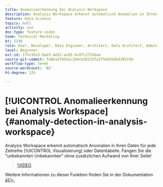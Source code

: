 ```yaml
---
title: Anomalieerkennung bei Analysis Workspace
description: Analysis Workspace erkennt automatisch Anomalien in Ihren Daten für eine beliebige Zeitreihenvisualisierung oder Datentabelle. Fangen Sie die "unbekannten Unbekannten" ohne zusätzlichen Aufwand von Ihrer Seite!
feature: Data Science
topics: null
activity: use
doc-type: feature video
team: Technical Marketing
kt: 2336
role: User, Developer, Data Engineer, Architect, Data Architect, Admin, Leader
level: Beginner
exl-id: 175c91e5-6ae5-4e52-acb5-6c8fc2731bea
source-git-commit: fe861dfd541c1b9cb3b233fa3f56d55054305fd9
workflow-type: tm+mt
source-wordcount: '82'
ht-degree: 12%

---
```


# [!UICONTROL Anomalieerkennung bei Analysis Workspace] {#anomaly-detection-in-analysis-workspace}

Analysis Workspace erkennt automatisch Anomalien in Ihren Daten für jede Zeitreihe [!UICONTROL Visualisierung] oder Datentabelle. Fangen Sie die &quot;unbekannten Unbekannten&quot; ohne zusätzlichen Aufwand von Ihrer Seite!

>[!VIDEO](https://video.tv.adobe.com/v/25444/?quality=12)

Weitere Informationen zu dieser Funktion finden Sie in der Dokumentation [a1/>.](https://experienceleague.adobe.com/docs/analytics/analyze/analysis-workspace/virtual-analyst/anomaly-detection/anomaly-detection.html?lang=en)
